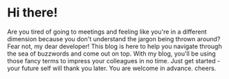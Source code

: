 # Hi there!

Are you tired of going to meetings and feeling like you're in a different dimension because you don't understand the jargon being thrown around? Fear not, my dear developer! This blog is here to help you navigate through the sea of buzzwords and come out on top. With my blog, you'll be using those fancy terms to impress your colleagues in no time. Just get started - your future self will thank you later. You are welcome in advance. cheers.
